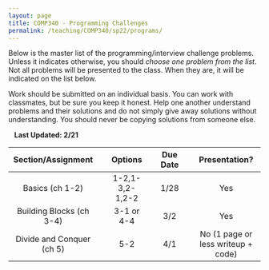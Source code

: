 ```yaml
---
layout: page
title: COMP340 - Programming Challenges
permalink: /teaching/COMP340/sp22/programs/
---
```


Below is the master list of the programming/interview challenge problems. Unless it indicates
otherwise, you should *choose one problem from the list*. Not all problems will be presented
to the class. When they are, it will be indicated on the list below.

Work should be submitted on an individual basis. You can work with classmates, but be sure you keep it honest. Help one another understand problems and their solutions and do not simply give away solutions
without understanding. You should never be copying solutions from someone else.

&nbsp;&nbsp;&nbsp;**Last Updated: 2/21**

| Section/Assignment | | Options | | Due Date | | Presentation? |
|:----: | :----: | :----: | :----: | :----: | :----: | :----: |
| Basics (ch 1-2)| | 1-2,1-3,2-1,2-2  | |  1/28  | | Yes |
| Building Blocks (ch 3-4) | | 3-1 or 4-4  | | 3/2  | | Yes   |
| Divide and Conquer (ch 5) | | 5-2 | | 4/1  | | No (1 page or less writeup + code) |

